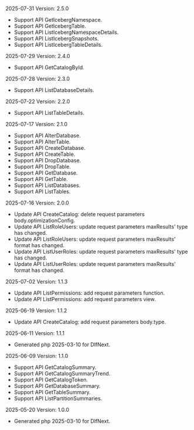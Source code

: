 2025-07-31 Version: 2.5.0
- Support API GetIcebergNamespace.
- Support API GetIcebergTable.
- Support API ListIcebergNamespaceDetails.
- Support API ListIcebergSnapshots.
- Support API ListIcebergTableDetails.


2025-07-29 Version: 2.4.0
- Support API GetCatalogById.


2025-07-28 Version: 2.3.0
- Support API ListDatabaseDetails.


2025-07-22 Version: 2.2.0
- Support API ListTableDetails.


2025-07-17 Version: 2.1.0
- Support API AlterDatabase.
- Support API AlterTable.
- Support API CreateDatabase.
- Support API CreateTable.
- Support API DropDatabase.
- Support API DropTable.
- Support API GetDatabase.
- Support API GetTable.
- Support API ListDatabases.
- Support API ListTables.


2025-07-16 Version: 2.0.0
- Update API CreateCatalog: delete request parameters body.optimizationConfig.
- Update API ListRoleUsers: update request parameters maxResults' type has changed.
- Update API ListRoleUsers: update request parameters maxResults' format has changed.
- Update API ListUserRoles: update request parameters maxResults' type has changed.
- Update API ListUserRoles: update request parameters maxResults' format has changed.


2025-07-02 Version: 1.1.3
- Update API ListPermissions: add request parameters function.
- Update API ListPermissions: add request parameters view.


2025-06-19 Version: 1.1.2
- Update API CreateCatalog: add request parameters body.type.


2025-06-11 Version: 1.1.1
- Generated php 2025-03-10 for DlfNext.

2025-06-09 Version: 1.1.0
- Support API GetCatalogSummary.
- Support API GetCatalogSummaryTrend.
- Support API GetCatalogToken.
- Support API GetDatabaseSummary.
- Support API GetTableSummary.
- Support API ListPartitionSummaries.


2025-05-20 Version: 1.0.0
- Generated php 2025-03-10 for DlfNext.


